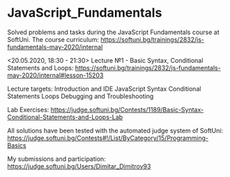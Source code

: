 # JavaScript_Fundamentals
 Solved problems and tasks during the JavaScript Fundamentals course at SoftUni. The course curriculum: https://softuni.bg/trainings/2832/js-fundamentals-may-2020/internal
 
 <20.05.2020, 18:30 - 21:30> Lecture №1 - Basic Syntax, Conditional Statements and Loops:
 https://softuni.bg/trainings/2832/js-fundamentals-may-2020/internal#lesson-15203

 Lecture targets:
 Introduction and IDE
 JavaScript Syntax
 Conditional Statements
 Loops
 Debugging and Troubleshooting

 Lab Exercises:
 https://judge.softuni.bg/Contests/1189/Basic-Syntax-Conditional-Statements-and-Loops-Lab

 All solutions have been tested with the automated judge system of SoftUni:
 https://judge.softuni.bg/Contests#!/List/ByCategory/15/Programming-Basics

 My submissions and participation:
 https://judge.softuni.bg/Users/Dimitar_Dimitrov93
